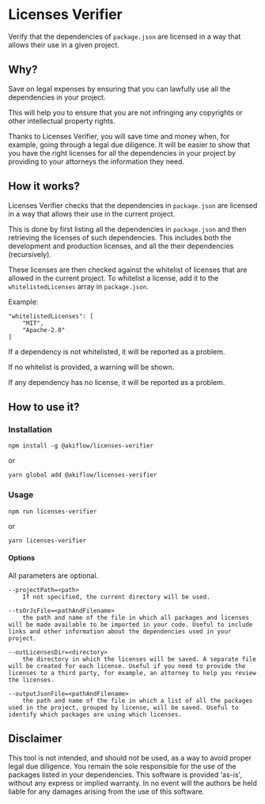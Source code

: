 # Licenses Verifier

Verify that the dependencies of `package.json` are licensed in a way that allows their use in a given project.

## Why?

Save on legal expenses by ensuring that you can lawfully use all the dependencies in your project.

This will help you to ensure that you are not infringing any copyrights or other intellectual property rights.

Thanks to Licenses Verifier, you will save time and money when, for example, going through a legal due diligence. It will be easier to show that you have the right licenses for all the dependencies in your project by providing to your attorneys the information they need.

## How it works?

Licenses Verifier checks that the dependencies in `package.json` are licensed in a way that allows their use in the current project.

This is done by first listing all the dependencies in `package.json` and then retrieving the licenses of such dependencies. This includes both the development and production licenses, and all the their dependencies (recursively).

These licenses are then checked against the whitelist of licenses that are allowed in the current project. To whitelist a license, add it to the `whitelistedLicenses` array in `package.json`.

Example:

    "whitelistedLicenses": [
        "MIT",
        "Apache-2.0"
    ]

If a dependency is not whitelisted, it will be reported as a problem.

If no whitelist is provided, a warning will be shown.

If any dependency has no license, it will be reported as a problem.

## How to use it?

### Installation

    npm install -g @akiflow/licenses-verifier

or

    yarn global add @akiflow/licenses-verifier

### Usage

    npm run licenses-verifier

or

    yarn licenses-verifier

#### Options

All parameters are optional.

    --projectPath=<path>
        If not specified, the current directory will be used.

    --tsOrJsFile=<pathAndFilename>
        the path and name of the file in which all packages and licenses will be made available to be imported in your code. Useful to include links and other information about the dependencies used in your project.
    
    --outLicensesDir=<directory>
        the directory in which the licenses will be saved. A separate file will be created for each license. Useful if you need to provide the licenses to a third party, for example, an attorney to help you review the licenses.

    --outputJsonFile=<pathAndFilename>
        the path and name of the file in which a list of all the packages used in the project, grouped by license, will be saved. Useful to identify which packages are using which licenses.

## Disclaimer

This tool is not intended, and should not be used, as a way to avoid proper legal due diligence. You remain the sole responsible for the use of the packages listed in your dependencies. This software is provided 'as-is', without any express or implied warranty. In no event will the authors be held liable for any damages arising from the use of this software.